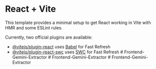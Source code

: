 # React + Vite

This template provides a minimal setup to get React working in Vite with HMR and some ESLint rules.

Currently, two official plugins are available:

- [@vitejs/plugin-react](https://github.com/vitejs/vite-plugin-react/blob/main/packages/plugin-react/README.md) uses [Babel](https://babeljs.io/) for Fast Refresh
- [@vitejs/plugin-react-swc](https://github.com/vitejs/vite-plugin-react-swc) uses [SWC](https://swc.rs/) for Fast Refresh
#   F r o n t e n d - G e m i n i - E x t r a c t o r  
 #   F r o n t e n d - G e m i n i - E x t r a c t o r  
 #   F r o n t e n d - G e m i n i - E x t r a c t o r  
 